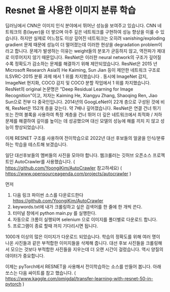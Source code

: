 # Resnet 을 사용한 이미지 분류 학습


딥러닝에서 CNN은 이미지 인식 분야에서 뛰어난 성능을 보여주고 있습니다. CNN 네트워크의 층(layer)을 더 쌓으며 아주 깊은 네트워크를 구현하여 성능 향상을 이룰 수 있습니다. 하지만 실제로 어느정도 이상 깊어진 네트워크는 오히려 vanishing/exploding gradient 문제 때문에 성능이 더 떨어졌는데 이러한 현상을 degradation problem이라고 합니다. 문제가 발생하는 이유는 weight들의 분포가 균등하지 않고, 역전파가 제대로 이루어지지 않기 때문입니다. ResNet은 이러한 neural network의 구조가 깊어질수록 정확도가 감소하는 문제를 해결하기 위해 제안되었습니다.
ResNet은 2015 년 Microsoft Research Asia의 He Kaiming, Sun Jian 등이 제안한 네트워크 구조로 ILSVRC-2015 분류 과제 에서 1 위를 차지했습니다 . 동시에 ImageNet 감지, ImageNet 현지화, COCO 감지 및 COCO 분할 작업에서 1 위를 차지했습니다.
ResNet의 original 논문명은 "Deep Residual Learning for Image Recognition"이고, 저자는 Kaiming He, Xiangyu Zhang, Shaoqing Ren, Jiao Sun으로 전부 다 중국인입니다. 
2014년의 GoogLeNet이 22개 층으로 구성된 것에 비해, ResNet은 152개 층을 갖는다. 약 7배나 깊어졌습니다.  ResNet은 연결 건너 뛰기 또는 잔여 블록을 사용하여 특정 계층을 건너 뛰어 더 깊은 네트워크에서 최적화 / 저하 문제를 해결하여 깊이를 높이는 데 성공했으며 대신 모델의 성능에 해를 끼치 지 않고 성능이 향상되었습니다.

이제 RESNET 구조를 사용하여 전이학습으로 2022년 대선 후보들의 얼굴을 인식/분류하는 학습을 테스트해 보겠습니다.

일단 대선후보들의  멤버들의 사진을 모아야 합니다. 웹크롤러는 깃허브 오픈소스 프로젝트인 AutoCrawler를 사용했습니다.
( https://github.com/YoongiKim/AutoCrawler 참고하세요) ( https://www.opensourceagenda.com/projects/autocrawler )

먼저 
1. 다음 링크 파이썬 소스를 다운로드한다 https://github.com/YoongiKim/AutoCrawler 
2. keywords.txt에 내가 크롤링하고 싶은 검색어를 한 줄에 한 개씩 쓴다.
3. 터미널 창에서 python main.py 를 실행한다.
4. 자동으로 크롬이 실행되며 selenium 으로 이미지를 폴더별로 다운로드 합니다.
5. 프로그램이 종료 할때 까지 기다리시면 됩니다.
  

1000개 이상의 많은 이미지가 다운로드 되었습니다. 학습의 정확도를 위해 여러 명이 나온 사진들과 같은 부적합한 이미지들을 삭제해 줍니다.
대선 후보 사진들을 크롤링해서 모으는 것보다 부적합한 사진들을 지우는데 더 오랜 시간이 걸렸습니다. 역시 양질의 데이터가 중요합니다.

이제는 pyTorch에서 RESNET을 사용해서 전이학습하는 소스를 만들어 봅니다.
아래 쏘스는 다음 싸이트를 참고 했습니다.   (   https://www.kaggle.com/pmigdal/transfer-learning-with-resnet-50-in-pytorch   )
